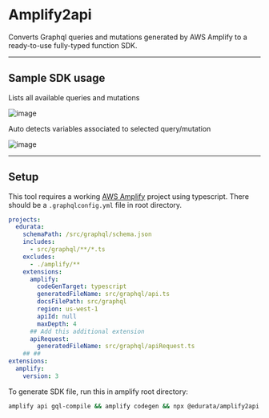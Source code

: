 # Amplify2api

Converts Graphql queries and mutations generated by AWS Amplify to a ready-to-use fully-typed function SDK.

---

## Sample SDK usage

Lists all available queries and mutations

![image](https://user-images.githubusercontent.com/3125784/226389598-3a7b0d44-3541-45de-a765-3c517df8413e.png)

Auto detects variables associated to selected query/mutation

![image](https://user-images.githubusercontent.com/3125784/226390045-c930ec8a-2d5b-4075-b42e-ee94b6a69354.png)

---

## Setup

This tool requires a working [AWS Amplify](https://docs.amplify.aws/) project using typescript. There should be a `.graphqlconfig.yml` file in root directory.

```yml
projects:
  edurata:
    schemaPath: /src/graphql/schema.json
    includes:
      - src/graphql/**/*.ts
    excludes:
      - ./amplify/**
    extensions:
      amplify:
        codeGenTarget: typescript
        generatedFileName: src/graphql/api.ts
        docsFilePath: src/graphql
        region: us-west-1
        apiId: null
        maxDepth: 4
      ## Add this additional extension
      apiRequest:
        generatedFileName: src/graphql/apiRequest.ts
    ## ##
extensions:
  amplify:
    version: 3
```

To generate SDK file, run this in amplify root directory:

```bash
amplify api gql-compile && amplify codegen && npx @edurata/amplify2api --yes
```
